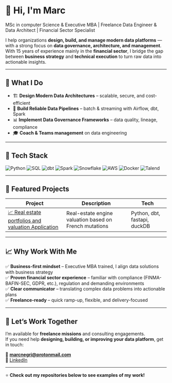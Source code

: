 # 👋 Hi, I'm Marc

MSc in computer Science & Executive MBA | Freelance Data Engineer & Data Architect | Financial Sector Specialist

I help organizations **design, build, and manage modern data platforms** — with a strong focus on **data governance, architecture, and management**.  
With 15 years of experience mainly in the **financial sector**, I bridge the gap between **business strategy** and **technical execution** to turn raw data into actionable insights.

---

## 💼 What I Do

- 🏗️ **Design Modern Data Architectures** – scalable, secure, and cost-efficient  
- 🔄 **Build Reliable Data Pipelines** – batch & streaming with Airflow, dbt, Spark  
- 📊 **Implement Data Governance Frameworks** – data quality, lineage, compliance  
- 🎓 **Coach & Teams management** on data engineering  

---

## 🧰 Tech Stack

![Python](https://img.shields.io/badge/Python-3776AB?logo=python&logoColor=white)
![SQL](https://img.shields.io/badge/SQL-4479A1?logo=postgresql&logoColor=white)
![dbt](https://img.shields.io/badge/dbt-FF694B?logo=dbt&logoColor=white)
![Spark](https://img.shields.io/badge/Apache%20Spark-E25A1C?logo=apachespark&logoColor=white)
![Snowflake](https://img.shields.io/badge/Snowflake-29B5E8?logo=snowflake&logoColor=white)
![AWS](https://img.shields.io/badge/AWS-FF9900?logo=amazonaws&logoColor=white)
![Docker](https://img.shields.io/badge/Docker-2496ED?logo=docker&logoColor=white)
![Talend](https://img.shields.io/badge/Talend-brightgreen?logo=talend)

---

## 📂 Featured Projects

| Project | Description | Tech |
|--------|-------------|------|
| [📈 Real estate portfolios and valuation Application](https://app.immonary.com) | Real-estate engine valuation based on French mutations | Python, dbt,  fastapi, duckDB|


---

## 📈 Why Work With Me

✅ **Business-first mindset** – Executive MBA trained, I align data solutions with business strategy  
✅ **Proven financial sector experience** – familiar with compliance (FINMA-BAFIN-SEC, GDPR, etc.), regulation and demanding environments  
✅ **Clear communicator** – translating complex data problems into actionable plans  
✅ **Freelance-ready** – quick ramp-up, flexible, and delivery-focused  

---

## 🤝 Let’s Work Together

I’m available for **freelance missions** and consulting engagements.  
If you need help **designing, building, or improving your data platform**, get in touch:

📧 **marcnegri@protonmail.com**  
🔗 [LinkedIn](https://www.linkedin.com/in/marc-negri/)  

---
⭐️ **Check out my repositories below to see examples of my work!**
